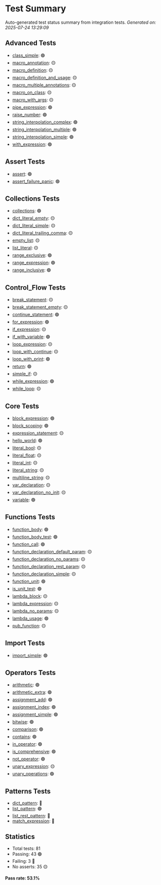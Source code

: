 # Test Summary

Auto-generated test status summary from integration tests.
*Generated on: 2025-07-24 13:29:09*

## Advanced Tests

- [class_simple](tests/integration/advanced/class_simple.md): 🟢
- [macro_annotation](tests/integration/advanced/macro_annotation.md): 🟡
- [macro_definition](tests/integration/advanced/macro_definition.md): 🟡
- [macro_definition_and_usage](tests/integration/advanced/macro_definition_and_usage.md): 🟡
- [macro_multiple_annotations](tests/integration/advanced/macro_multiple_annotations.md): 🟡
- [macro_on_class](tests/integration/advanced/macro_on_class.md): 🟡
- [macro_with_args](tests/integration/advanced/macro_with_args.md): 🟡
- [pipe_expression](tests/integration/advanced/pipe_expression.md): 🟢
- [raise_number](tests/integration/advanced/raise_number.md): 🟢
- [string_interpolation_complex](tests/integration/advanced/string_interpolation_complex.md): 🟢
- [string_interpolation_multiple](tests/integration/advanced/string_interpolation_multiple.md): 🟢
- [string_interpolation_simple](tests/integration/advanced/string_interpolation_simple.md): 🟢
- [with_expression](tests/integration/advanced/with_expression.md): 🟢

## Assert Tests

- [assert](tests/integration/assert/assert.md): 🟢
- [assert_failure_panic](tests/integration/assert/assert_failure_panic.md): 🟢

## Collections Tests

- [collections](tests/integration/collections/collections.md): 🟢
- [dict_literal_empty](tests/integration/collections/dict_literal_empty.md): 🟡
- [dict_literal_simple](tests/integration/collections/dict_literal_simple.md): 🟡
- [dict_literal_trailing_comma](tests/integration/collections/dict_literal_trailing_comma.md): 🟡
- [empty_list](tests/integration/collections/empty_list.md): 🟡
- [list_literal](tests/integration/collections/list_literal.md): 🟡
- [range_exclusive](tests/integration/collections/range_exclusive.md): 🟢
- [range_expression](tests/integration/collections/range_expression.md): 🟢
- [range_inclusive](tests/integration/collections/range_inclusive.md): 🟢

## Control_Flow Tests

- [break_statement](tests/integration/control_flow/break_statement.md): 🟡
- [break_statement_empty](tests/integration/control_flow/break_statement_empty.md): 🟡
- [continue_statement](tests/integration/control_flow/continue_statement.md): 🟢
- [for_expression](tests/integration/control_flow/for_expression.md): 🟢
- [if_expression](tests/integration/control_flow/if_expression.md): 🟡
- [if_with_variable](tests/integration/control_flow/if_with_variable.md): 🟢
- [loop_expression](tests/integration/control_flow/loop_expression.md): 🟡
- [loop_with_continue](tests/integration/control_flow/loop_with_continue.md): 🟡
- [loop_with_print](tests/integration/control_flow/loop_with_print.md): 🟢
- [return](tests/integration/control_flow/return.md): 🟢
- [simple_if](tests/integration/control_flow/simple_if.md): 🟡
- [while_expression](tests/integration/control_flow/while_expression.md): 🟢
- [while_loop](tests/integration/control_flow/while_loop.md): 🟡

## Core Tests

- [block_expression](tests/integration/core/block_expression.md): 🟢
- [block_scoping](tests/integration/core/block_scoping.md): 🟢
- [expression_statement](tests/integration/core/expression_statement.md): 🟡
- [hello_world](tests/integration/core/hello_world.md): 🟢
- [literal_bool](tests/integration/core/literal_bool.md): 🟡
- [literal_float](tests/integration/core/literal_float.md): 🟡
- [literal_int](tests/integration/core/literal_int.md): 🟡
- [literal_string](tests/integration/core/literal_string.md): 🟡
- [multiline_string](tests/integration/core/multiline_string.md): 🟡
- [var_declaration](tests/integration/core/var_declaration.md): 🟡
- [var_declaration_no_init](tests/integration/core/var_declaration_no_init.md): 🟡
- [variable](tests/integration/core/variable.md): 🟢

## Functions Tests

- [function_body](tests/integration/functions/function_body.md): 🟢
- [function_body_test](tests/integration/functions/function_body_test.md): 🟢
- [function_call](tests/integration/functions/function_call.md): 🟢
- [function_declaration_default_param](tests/integration/functions/function_declaration_default_param.md): 🟡
- [function_declaration_no_params](tests/integration/functions/function_declaration_no_params.md): 🟡
- [function_declaration_rest_param](tests/integration/functions/function_declaration_rest_param.md): 🟡
- [function_declaration_simple](tests/integration/functions/function_declaration_simple.md): 🟡
- [function_unit](tests/integration/functions/function_unit.md): 🟢
- [is_unit_test](tests/integration/functions/is_unit_test.md): 🟢
- [lambda_block](tests/integration/functions/lambda_block.md): 🟡
- [lambda_expression](tests/integration/functions/lambda_expression.md): 🟡
- [lambda_no_params](tests/integration/functions/lambda_no_params.md): 🟡
- [lambda_usage](tests/integration/functions/lambda_usage.md): 🟢
- [pub_function](tests/integration/functions/pub_function.md): 🟡

## Import Tests

- [import_simple](tests/integration/import/import_simple.md): 🟢

## Operators Tests

- [arithmetic](tests/integration/operators/arithmetic.md): 🟢
- [arithmetic_extra](tests/integration/operators/arithmetic_extra.md): 🟢
- [assignment_add](tests/integration/operators/assignment_add.md): 🟢
- [assignment_index](tests/integration/operators/assignment_index.md): 🟢
- [assignment_simple](tests/integration/operators/assignment_simple.md): 🟢
- [bitwise](tests/integration/operators/bitwise.md): 🟢
- [comparison](tests/integration/operators/comparison.md): 🟢
- [contains](tests/integration/operators/contains.md): 🟢
- [in_operator](tests/integration/operators/in_operator.md): 🟢
- [is_comprehensive](tests/integration/operators/is_comprehensive.md): 🟢
- [not_operator](tests/integration/operators/not_operator.md): 🟢
- [unary_expression](tests/integration/operators/unary_expression.md): 🟡
- [unary_operations](tests/integration/operators/unary_operations.md): 🟢

## Patterns Tests

- [dict_pattern](tests/integration/patterns/dict_pattern.md): 🔴
- [list_pattern](tests/integration/patterns/list_pattern.md): 🟢
- [list_rest_pattern](tests/integration/patterns/list_rest_pattern.md): 🔴
- [match_expression](tests/integration/patterns/match_expression.md): 🔴

## Statistics

- Total tests: 81
- Passing: 43 🟢
- Failing: 3 🔴
- No asserts: 35 🟡

**Pass rate: 53.1%**